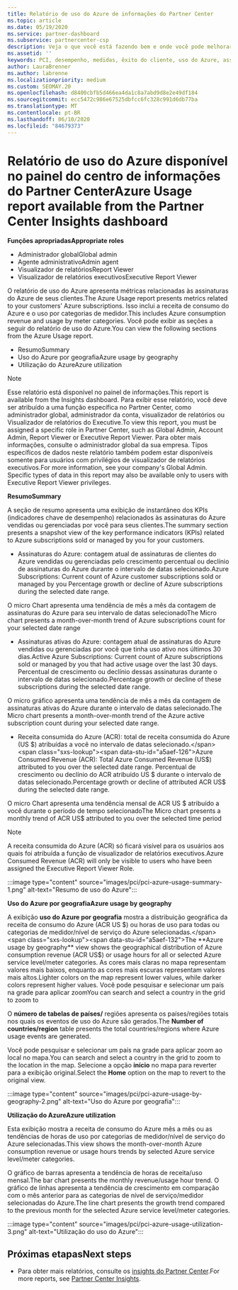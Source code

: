 ```yaml
---
title: Relatório de uso do Azure de informações do Partner Center
ms.topic: article
ms.date: 05/19/2020
ms.service: partner-dashboard
ms.subservice: partnercenter-csp
description: Veja o que você está fazendo bem e onde você pode melhorar a respeito do uso de assinaturas do Azure que você vende ou gerencia para seus clientes.
ms.assetid: ''
keywords: PCI, desempenho, medidas, êxito do cliente, uso do Azure, assinaturas, análise, relatório
author: LauraBrenner
ms.author: labrenne
ms.localizationpriority: medium
ms.custom: SEOMAY.20
ms.openlocfilehash: d8400cbfb5d466ea4da1c8a7abd9d8e2e49df184
ms.sourcegitcommit: ecc5472c986e67525dbfcc6fc328c991d6db77ba
ms.translationtype: MT
ms.contentlocale: pt-BR
ms.lasthandoff: 06/10/2020
ms.locfileid: "84679373"
---
```

# <a name="azure-usage-report-available-from-the-partner-center-insights-dashboard"></a><span data-ttu-id="a5aef-104">Relatório de uso do Azure disponível no painel do centro de informações do Partner Center</span><span class="sxs-lookup"><span data-stu-id="a5aef-104">Azure Usage report available from the Partner Center Insights dashboard</span></span>

<span data-ttu-id="a5aef-105">**Funções apropriadas**</span><span class="sxs-lookup"><span data-stu-id="a5aef-105">**Appropriate roles**</span></span>
- <span data-ttu-id="a5aef-106">Administrador global</span><span class="sxs-lookup"><span data-stu-id="a5aef-106">Global admin</span></span>
- <span data-ttu-id="a5aef-107">Agente administrativo</span><span class="sxs-lookup"><span data-stu-id="a5aef-107">Admin agent</span></span>
- <span data-ttu-id="a5aef-108">Visualizador de relatórios</span><span class="sxs-lookup"><span data-stu-id="a5aef-108">Report Viewer</span></span>
- <span data-ttu-id="a5aef-109">Visualizador de relatórios executivos</span><span class="sxs-lookup"><span data-stu-id="a5aef-109">Executive Report Viewer</span></span>

<span data-ttu-id="a5aef-110">O relatório de uso do Azure apresenta métricas relacionadas às assinaturas do Azure de seus clientes.</span><span class="sxs-lookup"><span data-stu-id="a5aef-110">The Azure Usage report presents metrics related to your customers’ Azure subscriptions.</span></span> <span data-ttu-id="a5aef-111">Isso inclui a receita de consumo do Azure e o uso por categorias de medidor.</span><span class="sxs-lookup"><span data-stu-id="a5aef-111">This includes Azure consumption revenue and usage by meter categories.</span></span> <span data-ttu-id="a5aef-112">Você pode exibir as seções a seguir do relatório de uso do Azure.</span><span class="sxs-lookup"><span data-stu-id="a5aef-112">You can view the following sections from the Azure Usage report.</span></span>

- <span data-ttu-id="a5aef-113">Resumo</span><span class="sxs-lookup"><span data-stu-id="a5aef-113">Summary</span></span>
- <span data-ttu-id="a5aef-114">Uso do Azure por geografia</span><span class="sxs-lookup"><span data-stu-id="a5aef-114">Azure usage by geography</span></span>
- <span data-ttu-id="a5aef-115">Utilização do Azure</span><span class="sxs-lookup"><span data-stu-id="a5aef-115">Azure utilization</span></span>

 > [!NOTE]
 > <span data-ttu-id="a5aef-116">Esse relatório está disponível no painel de informações.</span><span class="sxs-lookup"><span data-stu-id="a5aef-116">This report is available from the Insights dashboard.</span></span> <span data-ttu-id="a5aef-117">Para exibir esse relatório, você deve ser atribuído a uma função específica no Partner Center, como administrador global, administrador da conta, visualizador de relatórios ou Visualizador de relatórios do Executive.</span><span class="sxs-lookup"><span data-stu-id="a5aef-117">To view this report, you must be assigned a specific role in Partner Center, such as Global Admin, Account Admin, Report Viewer or Executive Report Viewer.</span></span> <span data-ttu-id="a5aef-118">Para obter mais informações, consulte o administrador global da sua empresa. Tipos específicos de dados neste relatório também podem estar disponíveis somente para usuários com privilégios de visualizador de relatórios executivos.</span><span class="sxs-lookup"><span data-stu-id="a5aef-118">For more information, see your company's Global Admin. Specific types of data in this report may also be available only to users with Executive Report Viewer privileges.</span></span>

<span data-ttu-id="a5aef-119">**Resumo**</span><span class="sxs-lookup"><span data-stu-id="a5aef-119">**Summary**</span></span>

<span data-ttu-id="a5aef-120">A seção de resumo apresenta uma exibição de instantâneo dos KPIs (indicadores chave de desempenho) relacionados às assinaturas do Azure vendidas ou gerenciadas por você para seus clientes.</span><span class="sxs-lookup"><span data-stu-id="a5aef-120">The summary section presents a snapshot view of the key performance indicators (KPIs) related to Azure subscriptions sold or managed by you for your customers.</span></span>  

- <span data-ttu-id="a5aef-121">Assinaturas do Azure: contagem atual de assinaturas de clientes do Azure vendidas ou gerenciadas pelo crescimento percentual ou declínio de assinaturas do Azure durante o intervalo de datas selecionado.</span><span class="sxs-lookup"><span data-stu-id="a5aef-121">Azure Subscriptions: Current count of Azure customer subscriptions sold or managed by you Percentage growth or decline of Azure subscriptions during the selected date range.</span></span>

<span data-ttu-id="a5aef-122">O micro Chart apresenta uma tendência de mês a mês da contagem de assinaturas do Azure para seu intervalo de datas selecionado</span><span class="sxs-lookup"><span data-stu-id="a5aef-122">The Micro chart presents a month-over-month trend of Azure subscriptions count for your selected date range</span></span>
- <span data-ttu-id="a5aef-123">Assinaturas ativas do Azure: contagem atual de assinaturas do Azure vendidas ou gerenciadas por você que tinha uso ativo nos últimos 30 dias.</span><span class="sxs-lookup"><span data-stu-id="a5aef-123">Active Azure Subscriptions: Current count of Azure subscriptions sold or managed by you that had active usage over the last 30 days.</span></span>
<span data-ttu-id="a5aef-124">Percentual de crescimento ou declínio dessas assinaturas durante o intervalo de datas selecionado.</span><span class="sxs-lookup"><span data-stu-id="a5aef-124">Percentage growth or decline of these subscriptions during the selected date range.</span></span>

<span data-ttu-id="a5aef-125">O micro gráfico apresenta uma tendência de mês a mês da contagem de assinaturas ativas do Azure durante o intervalo de datas selecionado.</span><span class="sxs-lookup"><span data-stu-id="a5aef-125">The Micro chart presents a month-over-month trend of the Azure active subscription count during your selected date range.</span></span>

- <span data-ttu-id="a5aef-126">Receita consumida do Azure (ACR): total de receita consumida do Azure (US $) atribuídas a você no intervalo de datas selecionado.</span><span class="sxs-lookup"><span data-stu-id="a5aef-126">Azure Consumed Revenue (ACR): Total Azure Consumed Revenue (US$) attributed to you over the selected date range.</span></span>
<span data-ttu-id="a5aef-127">Percentual de crescimento ou declínio do ACR atribuído US $ durante o intervalo de datas selecionado.</span><span class="sxs-lookup"><span data-stu-id="a5aef-127">Percentage growth or decline of attributed ACR US$ during the selected date range.</span></span> 

<span data-ttu-id="a5aef-128">O micro Chart apresenta uma tendência mensal de ACR US $ atribuído a você durante o período de tempo selecionado</span><span class="sxs-lookup"><span data-stu-id="a5aef-128">The Micro chart presents a monthly trend of ACR US$ attributed to you over the selected time period</span></span>


> [!NOTE]
 > <span data-ttu-id="a5aef-129">A receita consumida do Azure (ACR) só ficará visível para os usuários aos quais foi atribuída a função de visualizador de relatórios executivos.</span><span class="sxs-lookup"><span data-stu-id="a5aef-129">Azure Consumed Revenue (ACR) will only be visible to users who have been assigned the Executive Report Viewer Role.</span></span>

:::image type="content" source="images/pci/pci-azure-usage-summary-1.png" alt-text="Resumo de uso do Azure":::

<span data-ttu-id="a5aef-131">**Uso do Azure por geografia**</span><span class="sxs-lookup"><span data-stu-id="a5aef-131">**Azure usage by geography**</span></span>

<span data-ttu-id="a5aef-132">A exibição **uso do Azure por geografia** mostra a distribuição geográfica da receita de consumo do Azure (ACR US $) ou horas de uso para todas ou categorias de medidor/nível de serviço do Azure selecionadas.</span><span class="sxs-lookup"><span data-stu-id="a5aef-132">The **Azure usage by geography** view shows the geographical distribution of Azure consumption revenue (ACR US$) or usage hours for all or selected Azure service level/meter categories.</span></span> <span data-ttu-id="a5aef-133">As cores mais claras no mapa representam valores mais baixos, enquanto as cores mais escuras representam valores mais altos.</span><span class="sxs-lookup"><span data-stu-id="a5aef-133">Lighter colors on the map represent lower values, while darker colors represent higher values.</span></span> <span data-ttu-id="a5aef-134">Você pode pesquisar e selecionar um país na grade para aplicar zoom</span><span class="sxs-lookup"><span data-stu-id="a5aef-134">You can search and select a country in the grid to zoom to</span></span> 

<span data-ttu-id="a5aef-135">O **número de tabelas de países/** regiões apresenta os países/regiões totais nos quais os eventos de uso do Azure são gerados.</span><span class="sxs-lookup"><span data-stu-id="a5aef-135">The **Number of countries/region** table presents the total countries/regions where Azure usage events are generated.</span></span>

<span data-ttu-id="a5aef-136">Você pode pesquisar e selecionar um país na grade para aplicar zoom ao local no mapa.</span><span class="sxs-lookup"><span data-stu-id="a5aef-136">You can search and select a country in the grid to zoom to the location in the map.</span></span> <span data-ttu-id="a5aef-137">Selecione a opção **início** no mapa para reverter para a exibição original.</span><span class="sxs-lookup"><span data-stu-id="a5aef-137">Select the **Home** option on the map to revert to the original view.</span></span>

:::image type="content" source="images/pci/pci-azure-usage-by-geography-2.png" alt-text="Uso do Azure por geografia":::

<span data-ttu-id="a5aef-139">**Utilização do Azure**</span><span class="sxs-lookup"><span data-stu-id="a5aef-139">**Azure utilization**</span></span>

<span data-ttu-id="a5aef-140">Esta exibição mostra a receita de consumo do Azure mês a mês ou as tendências de horas de uso por categorias de medidor/nível de serviço do Azure selecionadas.</span><span class="sxs-lookup"><span data-stu-id="a5aef-140">This view shows the month-over-month Azure consumption revenue or usage hours trends by selected Azure service level/meter categories.</span></span> 

<span data-ttu-id="a5aef-141">O gráfico de barras apresenta a tendência de horas de receita/uso mensal.</span><span class="sxs-lookup"><span data-stu-id="a5aef-141">The bar chart presents the monthly revenue/usage hour trend.</span></span> <span data-ttu-id="a5aef-142">O gráfico de linhas apresenta a tendência de crescimento em comparação com o mês anterior para as categorias de nível de serviço/medidor selecionadas do Azure.</span><span class="sxs-lookup"><span data-stu-id="a5aef-142">The line chart presents the growth trend compared to the previous month for the selected Azure service level/meter categories.</span></span>

:::image type="content" source="images/pci/pci-azure-usage-utilization-3.png" alt-text="Utilização do uso do Azure":::

## <a name="next-steps"></a><span data-ttu-id="a5aef-144">Próximas etapas</span><span class="sxs-lookup"><span data-stu-id="a5aef-144">Next steps</span></span>

- <span data-ttu-id="a5aef-145">Para obter mais relatórios, consulte os [insights do Partner Center](partner-center-insights.md).</span><span class="sxs-lookup"><span data-stu-id="a5aef-145">For more reports, see [Partner Center Insights](partner-center-insights.md).</span></span>
